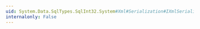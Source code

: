 ```yaml
---
uid: System.Data.SqlTypes.SqlInt32.System#Xml#Serialization#IXmlSerializable#ReadXml(System.Xml.XmlReader)
internalonly: False
---
```

